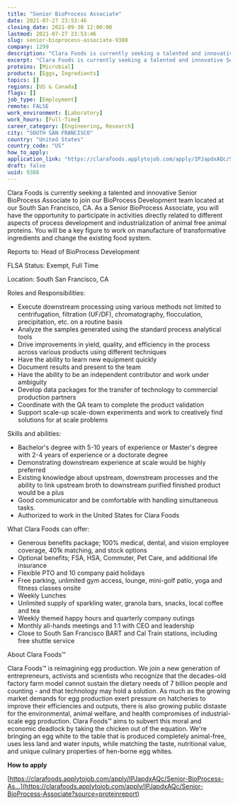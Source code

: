 ```yaml
---
title: "Senior BioProcess Associate"
date: 2021-07-27 23:53:46
closing_date: 2021-09-30 12:00:00
lastmod: 2021-07-27 23:53:46
slug: senior-bioprocess-associate-9388
company: 1299
description: "Clara Foods is currently seeking a talented and innovative Senior BioProcess Associate to join our BioProcess Development team located at our South San Francisco, CA. As a Senior BioProcess Associate, you will have the opportunity to participate in activities directly related to different aspects of process development and industrialization of animal free animal proteins. You will be a key figure to work on manufacture of transformative ingredients and change the existing food system.Reports to: Head of BioProcess DevelopmentFLSA Status: Exempt, Full Time"
excerpt: "Clara Foods is currently seeking a talented and innovative Senior BioProcess Associate to join our BioProcess Development team located at our South San Francisco, CA. As a Senior BioProcess Associate, you will have the opportunity to participate in activities directly related to different aspects of process development and industrialization of animal free animal proteins. You will be a key figure to work on manufacture of transformative ingredients and change the existing food system.Reports to: Head of BioProcess DevelopmentFLSA Status: Exempt, Full Time"
proteins: [Microbial]
products: [Eggs, Ingredients]
topics: []
regions: [US & Canada]
flags: []
job_type: [Employment]
remote: FALSE
work_environment: [Laboratory]
work_hours: [Full-Time]
career_category: [Engineering, Research]
city: "SOUTH SAN FRANCISCO"
country: "United States"
country_code: "US"
how_to_apply: 
application_link: "https://clarafoods.applytojob.com/apply/IPJapdxAQc/Senior-BioProcess-Associate?source=proteinreport"
draft: false
uuid: 9388
---
```

Clara Foods is currently seeking a talented and innovative Senior
BioProcess Associate to join our BioProcess Development team located at
our South San Francisco, CA. As a Senior BioProcess Associate, you will
have the opportunity to participate in activities directly related to
different aspects of process development and industrialization of animal
free animal proteins. You will be a key figure to work on manufacture of
transformative ingredients and change the existing food system.

Reports to: Head of BioProcess Development

FLSA Status: Exempt, Full Time

Location: South San Francisco, CA

Roles and Responsibilities:

-   Execute downstream processing using various methods not limited to
    centrifugation, filtration (UF/DF), chromatography, flocculation,
    precipitation, etc. on a routine basis
-   Analyze the samples generated using the standard process analytical
    tools 
-   Drive improvements in yield, quality, and efficiency in the process
    across various products using different techniques
-   Have the ability to learn new equipment quickly
-   Document results and present to the team
-   Have the ability to be an independent contributor and work under
    ambiguity
-   Develop data packages for the transfer of technology to commercial
    production partners 
-   Coordinate with the QA team to complete the product validation 
-   Support scale-up scale-down experiments and work to creatively find
    solutions for at scale problems

Skills and abilities:

-   Bachelor's degree with 5-10 years of experience or Master\'s degree
    with 2-4 years of experience or a doctorate degree
-   Demonstrating downstream experience at scale would be highly
    preferred
-   Existing knowledge about upstream, downstream processes and the
    ability to link upstream broth to downstream purified finished
    product would be a plus
-   Good communicator and be comfortable with handling simultaneous
    tasks.
-   Authorized to work in the United States for Clara Foods

What Clara Foods can offer:

-   Generous benefits package; 100% medical, dental, and vision employee
    coverage, 401k matching, and stock options
-   Optional benefits; FSA, HSA, Commuter, Pet Care, and additional life
    insurance
-   Flexible PTO and 10 company paid holidays
-   Free parking, unlimited gym access, lounge, mini-golf patio, yoga
    and fitness classes onsite
-   Weekly Lunches
-   Unlimited supply of sparkling water, granola bars, snacks, local
    coffee and tea
-   Weekly themed happy hours and quarterly company outings
-   Monthly all-hands meetings and 1:1 with CEO and leadership
-   Close to South San Francisco BART and Cal Train stations, including
    free shuttle service

About Clara Foods™

Clara Foods™ is reimagining egg production. We join a new generation of
entrepreneurs, activists and scientists who recognize that the
decades-old factory farm model cannot sustain the dietary needs of 7
billion people and counting - and that technology may hold a solution.
As much as the growing market demands for egg production exert pressure
on hatcheries to improve their efficiencies and outputs, there is also
growing public distaste for the environmental, animal welfare, and
health compromises of industrial-scale egg production. Clara Foods™ aims
to subvert this moral and economic deadlock by taking the chicken out of
the equation. We're bringing an egg white to the table that is produced
completely animal-free, uses less land and water inputs, while matching
the taste, nutritional value, and unique culinary properties of
hen-borne egg whites.


**How to apply**


[https://clarafoods.applytojob.com/apply/IPJapdxAQc/Senior-BioProcess-As...](https://clarafoods.applytojob.com/apply/IPJapdxAQc/Senior-BioProcess-Associate?source=proteinreport)
